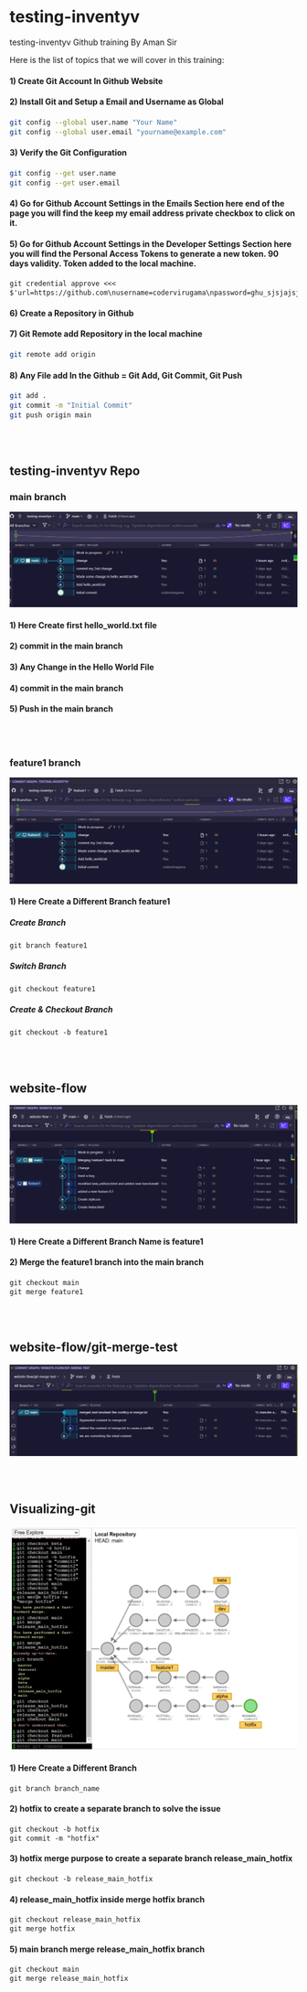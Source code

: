 # testing-inventyv
testing-inventyv Github training By Aman Sir 

Here is the list of topics that we will cover in this training:

#### 1) Create Git Account In Github Website

#### 2) Install Git and Setup a Email and Username as Global
```bash
git config --global user.name "Your Name"
git config --global user.email "yourname@example.com"
```

#### 3) Verify the Git Configuration
```bash
git config --get user.name
git config --get user.email
```

#### 4) Go for Github Account Settings in the Emails Section here end of the page you will find the keep my email address private checkbox to click on it.

#### 5) Go for Github Account Settings in the Developer Settings Section here you will find the Personal Access Tokens to generate a new token. 90 days validity. Token added to the local machine.
``` 
git credential approve <<< $'url=https://github.com\nusername=codervirugama\npassword=ghu_sjsjajsjsjsjasjjajsjsjsjsjsjsjs'`
```

#### 6) Create a Repository in Github

#### 7) Git Remote add Repository in the local machine
```bash
git remote add origin 
```

#### 8) Any File add In the Github = Git Add, Git Commit, Git Push
```bash
git add .
git commit -m "Initial Commit"
git push origin main
```


<br>
<br>

## testing-inventyv Repo 

### main branch

![alt text](image.png)

#### 1) Here Create first hello_world.txt file 
#### 2) commit in the main branch
#### 3) Any Change in the Hello World File
#### 4) commit in the main branch
#### 5) Push in the main branch

<br>
<br>

### feature1 branch

![alt text](image-1.png)

#### 1) Here Create a Different Branch feature1
##### Create Branch
```
git branch feature1 
```

##### Switch Branch
```
git checkout feature1
```

##### Create & Checkout Branch
```
git checkout -b feature1
```

<br>
<br>

## website-flow

![alt text](image-3.png)

#### 1) Here Create a Different Branch Name is feature1

#### 2) Merge the feature1 branch into the main branch

``` 
git checkout main
git merge feature1
```

<br>
<br>

## website-flow/git-merge-test 

![alt text](image-4.png)

<br>
<br>

## Visualizing-git 

![alt text](image-5.png)

#### 1) Here Create a Different Branch
```
git branch branch_name
```

#### 2) hotfix to create a separate branch to solve the issue
```
git checkout -b hotfix
git commit -m "hotfix"
```


#### 3) hotfix merge purpose to create a separate branch release_main_hotfix
```
git checkout -b release_main_hotfix
```

#### 4) release_main_hotfix inside merge hotfix branch
``` 
git checkout release_main_hotfix
git merge hotfix
```

#### 5) main branch merge release_main_hotfix branch
```
git checkout main
git merge release_main_hotfix
```



